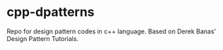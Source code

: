 # cpp-dpatterns
Repo for design pattern codes in c++ language.
Based on Derek Banas' Design Pattern Tutorials.
